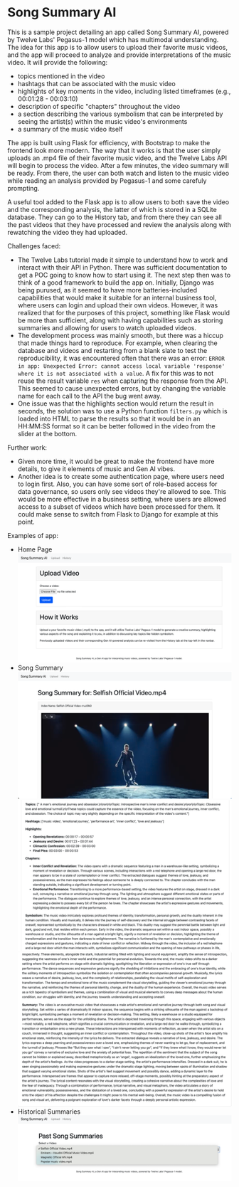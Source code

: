 # Song Summary AI
This is a sample project detailing an app called Song Summary AI, powered by Twelve Labs' Pegasus-1 model which has multimodal understanding. The idea for this app is to allow users to upload their favorite music videos, and the app will proceed to  analyze and provide interpretations of the music video. It will provide the following:
- topics mentioned in the video
- hashtags that can be associated with the music video
- highlights of key moments in the video, including listed timeframes (e.g., 00:01:28 - 00:03:10)
- description of specific "chapters" throughout the video
- a section describing the various symbolism that can be interpreted by seeing the artist(s) within the music video's environments
- a summary of the music video itself

The app is built using Flask for efficiency, with Bootstrap to make the frontend look more modern. The way that it works is that the user simply uploads an .mp4 file of their favorite music video, and the Twelve Labs API will begin to process the video. After a few minutes, the video summary will be ready. From there, the user can both watch and listen to the music video while reading an analysis provided by Pegasus-1 and some carefuly prompting.

A useful tool added to the Flask app is to allow users to both save the video and the corresponding analysis, the latter of which is stored in a SQLite database. They can go to the History tab, and from there they can see all the past videos that they have processed and review the analysis along with rewatching the video they had uploaded.

Challenges faced:
- The Twelve Labs tutorial made it simple to understand how to work and interact with their API in Python. There was sufficient documentation to get a POC going to know how to start using it. The next step then was to think of a good framework to build the app on. Initially, Django was being purused, as it seemed to have more batteries-included capabilities that would make it suitable for an internal business tool, where users can login and upload their own videos. However, it was realized that for the purposes of this project, something like Flask would be more than sufficient, along with having capabilities such as storing summaries and allowing for users to watch uploaded videos.
- The development process was mainly smooth, but there was a hiccup that made things hard to reproduce. For example, when clearing the database and videos and restarting from a blank slate to test the reproducibility, it was encountered often that there was an error: `ERROR in app: Unexpected Error: cannot access local variable 'response' where it is not associated with a value`. A fix for this was to not reuse the result variable `res` when capturing the response from the API. This seemed to cause unexpected errors, but by changing the variable name for each call to the API the bug went away.
- One issue was that the highlights section would return the result in seconds, the solution was to use a Python function `filters.py` which is loaded into HTML to parse the results so that it would be in an HH:MM:SS format so it can be better followed in the video from the slider at the bottom.

Further work:
- Given more time, it would be great to make the frontend have more details, to give it elements of music and Gen AI vibes.
- Another idea is to create some authentication page, where users need to login first. Also, you can have some sort of role-based access for data governance, so users only see videos they're allowed to see. This would be more effective in a business setting, where users are allowed access to a subset of videos which have been processed for them. It could make sense to switch from Flask to Django for example at this point.

Examples of app:
- Home Page
![image0](./static/images/example-0.png)
- Song Summary
![image1](./static/images/example-1.png)
![image2](./static/images/example-2.png)
![image3](./static/images/example-3.png)
- Historical Summaries
![image4](./static/images/example-4.png)
